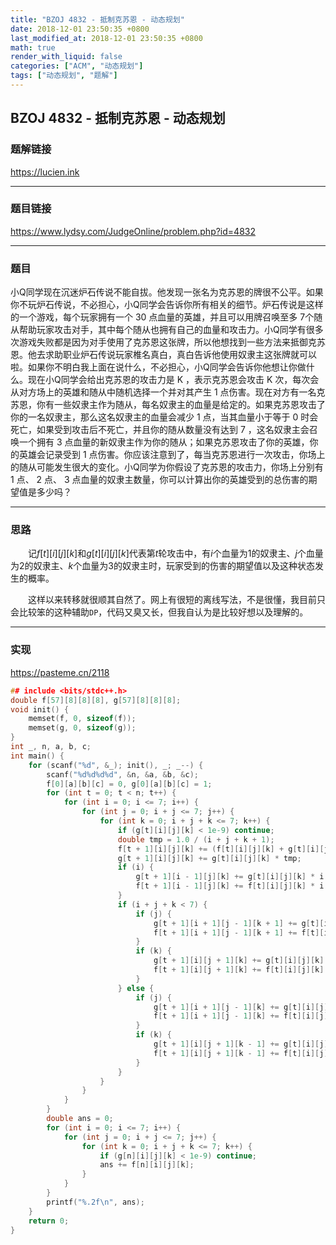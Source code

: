 ```yaml
---
title: "BZOJ 4832 - 抵制克苏恩 - 动态规划"
date: 2018-12-01 23:50:35 +0800
last_modified_at: 2018-12-01 23:50:35 +0800
math: true
render_with_liquid: false
categories: ["ACM", "动态规划"]
tags: ["动态规划", "题解"]
---
```


## BZOJ 4832 - 抵制克苏恩 - 动态规划

### 题解链接

https://lucien.ink

---
### 题目链接

https://www.lydsy.com/JudgeOnline/problem.php?id=4832

---
### 题目

小Q同学现在沉迷炉石传说不能自拔。他发现一张名为克苏恩的牌很不公平。如果你不玩炉石传说，不必担心，小Q同学会告诉你所有相关的细节。炉石传说是这样的一个游戏，每个玩家拥有一个 30 点血量的英雄，并且可以用牌召唤至多 7个随从帮助玩家攻击对手，其中每个随从也拥有自己的血量和攻击力。小Q同学有很多次游戏失败都是因为对手使用了克苏恩这张牌，所以他想找到一些方法来抵御克苏恩。他去求助职业炉石传说玩家椎名真白，真白告诉他使用奴隶主这张牌就可以啦。如果你不明白我上面在说什么，不必担心，小Q同学会告诉你他想让你做什么。现在小Q同学会给出克苏恩的攻击力是 K ，表示克苏恩会攻击 K 次，每次会从对方场上的英雄和随从中随机选择一个并对其产生 1 点伤害。现在对方有一名克苏恩，你有一些奴隶主作为随从，每名奴隶主的血量是给定的。如果克苏恩攻击了你的一名奴隶主，那么这名奴隶主的血量会减少 1 点，当其血量小于等于 0 时会死亡，如果受到攻击后不死亡，并且你的随从数量没有达到 7 ，这名奴隶主会召唤一个拥有 3 点血量的新奴隶主作为你的随从；如果克苏恩攻击了你的英雄，你的英雄会记录受到 1 点伤害。你应该注意到了，每当克苏恩进行一次攻击，你场上的随从可能发生很大的变化。小Q同学为你假设了克苏恩的攻击力，你场上分别有 1 点、 2 点、 3 点血量的奴隶主数量，你可以计算出你的英雄受到的总伤害的期望值是多少吗？

---
### 思路

&emsp;&emsp;记$f[t][i][j][k]$和$g[t][i][j][k]$代表第$t$轮攻击中，有$i$个血量为$1$的奴隶主、$j$个血量为$2$的奴隶主、$k$个血量为$3$的奴隶主时，玩家受到的伤害的期望值以及这种状态发生的概率。

&emsp;&emsp;这样以来转移就很顺其自然了。网上有很短的离线写法，不是很懂，我目前只会比较笨的这种辅助`DP`，代码又臭又长，但我自认为是比较好想以及理解的。

---
### 实现

https://pasteme.cn/2118

```cpp
## include <bits/stdc++.h>
double f[57][8][8][8], g[57][8][8][8];
void init() {
    memset(f, 0, sizeof(f));
    memset(g, 0, sizeof(g));
}
int _, n, a, b, c;
int main() {
    for (scanf("%d", &_); init(), _; _--) {
        scanf("%d%d%d%d", &n, &a, &b, &c);
        f[0][a][b][c] = 0, g[0][a][b][c] = 1;
        for (int t = 0; t < n; t++) {
            for (int i = 0; i <= 7; i++) {
                for (int j = 0; i + j <= 7; j++) {
                    for (int k = 0; i + j + k <= 7; k++) {
                        if (g[t][i][j][k] < 1e-9) continue;
                        double tmp = 1.0 / (i + j + k + 1);
                        f[t + 1][i][j][k] += (f[t][i][j][k] + g[t][i][j][k]) * tmp;
                        g[t + 1][i][j][k] += g[t][i][j][k] * tmp;
                        if (i) {
                            g[t + 1][i - 1][j][k] += g[t][i][j][k] * i * tmp;
                            f[t + 1][i - 1][j][k] += f[t][i][j][k] * i * tmp;
                        }
                        if (i + j + k < 7) {
                            if (j) {
                                g[t + 1][i + 1][j - 1][k + 1] += g[t][i][j][k] * j * tmp;
                                f[t + 1][i + 1][j - 1][k + 1] += f[t][i][j][k] * j * tmp;
                            }
                            if (k) {
                                g[t + 1][i][j + 1][k] += g[t][i][j][k] * k * tmp;
                                f[t + 1][i][j + 1][k] += f[t][i][j][k] * k * tmp;
                            }
                        } else {
                            if (j) {
                                g[t + 1][i + 1][j - 1][k] += g[t][i][j][k] * j * tmp;
                                f[t + 1][i + 1][j - 1][k] += f[t][i][j][k] * j * tmp;
                            }
                            if (k) {
                                g[t + 1][i][j + 1][k - 1] += g[t][i][j][k] * k * tmp;
                                f[t + 1][i][j + 1][k - 1] += f[t][i][j][k] * k * tmp;
                            }
                        }
                    }
                }
            }
        }
        double ans = 0;
        for (int i = 0; i <= 7; i++) {
            for (int j = 0; i + j <= 7; j++) {
                for (int k = 0; i + j + k <= 7; k++) {
                    if (g[n][i][j][k] < 1e-9) continue;
                    ans += f[n][i][j][k];
                }
            }
        }
        printf("%.2f\n", ans);
    }
    return 0;
}
```
